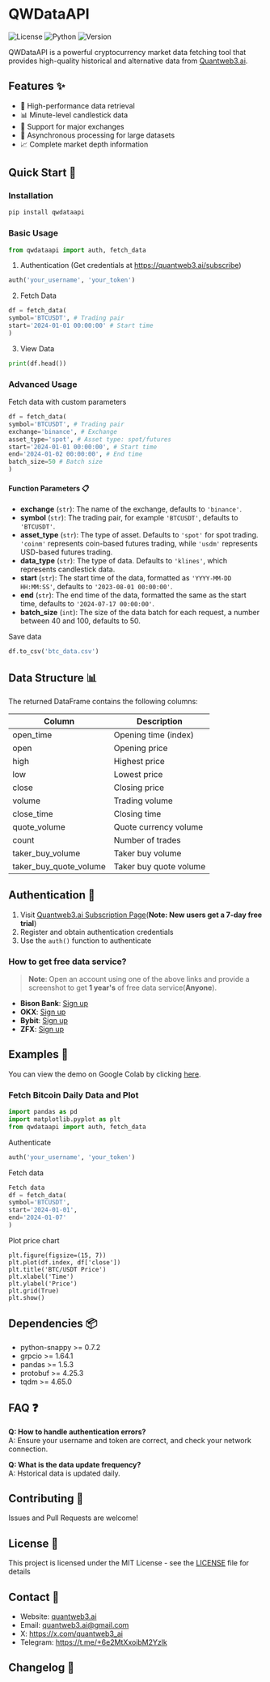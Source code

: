 # QWDataAPI

![License](https://img.shields.io/badge/license-MIT-blue.svg)
![Python](https://img.shields.io/badge/python-3.8%2B-blue)
![Version](https://img.shields.io/badge/version-1.0.7-green)

QWDataAPI is a powerful cryptocurrency market data fetching tool that provides high-quality historical and alternative
data from [Quantweb3.ai](https://quantweb3.ai/).

## Features ✨

- 🚀 High-performance data retrieval
- 📊 Minute-level candlestick data
- 💫 Support for major exchanges
- 🔄 Asynchronous processing for large datasets
- 📈 Complete market depth information

## Quick Start 🚀

### Installation

``` bash
pip install qwdataapi
```

### Basic Usage

``` python
from qwdataapi import auth, fetch_data
```

1. Authentication (Get credentials at https://quantweb3.ai/subscribe)

``` python
auth('your_username', 'your_token')
```

2. Fetch Data

``` python
df = fetch_data(
symbol='BTCUSDT', # Trading pair
start='2024-01-01 00:00:00' # Start time
)
```

3. View Data

``` python
print(df.head())
```

### Advanced Usage

Fetch data with custom parameters

``` python 
df = fetch_data(
symbol='BTCUSDT', # Trading pair
exchange='binance', # Exchange
asset_type='spot', # Asset type: spot/futures
start='2024-01-01 00:00:00', # Start time
end='2024-01-02 00:00:00', # End time
batch_size=50 # Batch size
)
```

#### Function Parameters 📋

- **exchange** (`str`): The name of the exchange, defaults to `'binance'`.
- **symbol** (`str`): The trading pair, for example `'BTCUSDT'`, defaults to `'BTCUSDT'`.
- **asset_type** (`str`): The type of asset. Defaults to `'spot'` for spot trading. `'coinm'` represents coin-based
  futures trading, while `'usdm'` represents USD-based futures trading.
- **data_type** (`str`): The type of data. Defaults to `'klines'`, which represents candlestick data.
- **start** (`str`): The start time of the data, formatted as `'YYYY-MM-DD HH:MM:SS'`, defaults to
  `'2023-08-01 00:00:00'`.
- **end** (`str`): The end time of the data, formatted the same as the start time, defaults to `'2024-07-17 00:00:00'`.
- **batch_size** (`int`): The size of the data batch for each request, a number between 40 and 100, defaults to 50.

Save data

``` python
df.to_csv('btc_data.csv')
```

## Data Structure 📊

The returned DataFrame contains the following columns:

| Column                 | Description            |
|------------------------|------------------------|
| open_time              | Opening time (index)   |
| open                   | Opening price          |
| high                   | Highest price          |
| low                    | Lowest price           |
| close                  | Closing price          |
| volume                 | Trading volume         |
| close_time             | Closing time           |
| quote_volume           | Quote currency volume  |
| count                  | Number of trades       |
| taker_buy_volume       | Taker buy volume       |
| taker_buy_quote_volume | Taker buy quote volume |

## Authentication 🔑

1. Visit [Quantweb3.ai Subscription Page](https://quantweb3.ai/subscribe)(**Note: New users get a 7-day free trial**)
2. Register and obtain authentication credentials
3. Use the `auth()` function to authenticate

### How to get free data service?

> **Note**: Open an account using one of the above links and provide a screenshot to get **1 year's** of free data service(**Anyone**).

- **Bison Bank**: [Sign up](https://m.bison.com/#/register?invitationCode=1002)
- **OKX**: [Sign up](http://www.okx.com/join/80353297)
- **Bybit**: [Sign up](https://partner.bybit.com/b/90899)
- **ZFX**: [Sign up](https://zfx.link/46dFByp)

## Examples 📝

You can view the demo on Google Colab by
clicking [here](https://colab.research.google.com/drive/1GiC43LmyWGk3S2xCmvLlGzW_1GrMgGyD?usp=sharing).

### Fetch Bitcoin Daily Data and Plot

``` python
import pandas as pd
import matplotlib.pyplot as plt
from qwdataapi import auth, fetch_data
```

Authenticate

``` python 
auth('your_username', 'your_token')
```

Fetch data

``` python 
Fetch data
df = fetch_data(
symbol='BTCUSDT',
start='2024-01-01',
end='2024-01-07'
)
```

Plot price chart

```
plt.figure(figsize=(15, 7))
plt.plot(df.index, df['close'])
plt.title('BTC/USDT Price')
plt.xlabel('Time')
plt.ylabel('Price')
plt.grid(True)
plt.show()
```

## Dependencies 📦

- python-snappy >= 0.7.2
- grpcio >= 1.64.1
- pandas >= 1.5.3
- protobuf >= 4.25.3
- tqdm >= 4.65.0

## FAQ ❓

**Q: How to handle authentication errors?**  
A: Ensure your username and token are correct, and check your network connection.

**Q: What is the data update frequency?**  
A: Hstorical data is updated daily.

## Contributing 🤝

Issues and Pull Requests are welcome!

## License 📄

This project is licensed under the MIT License - see the [LICENSE](LICENSE) file for details

## Contact 📧

- Website: [quantweb3.ai](https://quantweb3.ai)
- Email: quantweb3.ai@gmail.com
- X: https://x.com/quantweb3_ai
- Telegram: https://t.me/+6e2MtXxoibM2Yzlk

## Changelog 📝